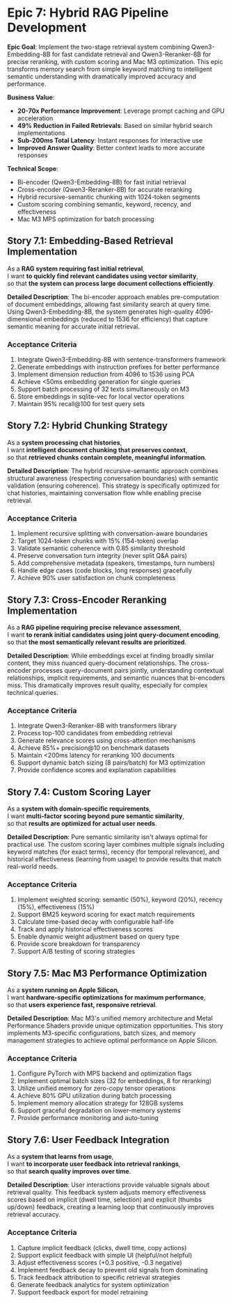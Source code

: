 # Epic 7: Hybrid RAG Pipeline Development

**Epic Goal**: Implement the two-stage retrieval system combining Qwen3-Embedding-8B for fast candidate retrieval and Qwen3-Reranker-8B for precise reranking, with custom scoring and Mac M3 optimization. This epic transforms memory search from simple keyword matching to intelligent semantic understanding with dramatically improved accuracy and performance.

**Business Value**:
- **20-70x Performance Improvement**: Leverage prompt caching and GPU acceleration
- **49% Reduction in Failed Retrievals**: Based on similar hybrid search implementations
- **Sub-200ms Total Latency**: Instant responses for interactive use
- **Improved Answer Quality**: Better context leads to more accurate responses

**Technical Scope**:
- Bi-encoder (Qwen3-Embedding-8B) for fast initial retrieval
- Cross-encoder (Qwen3-Reranker-8B) for accurate reranking
- Hybrid recursive-semantic chunking with 1024-token segments
- Custom scoring combining semantic, keyword, recency, and effectiveness
- Mac M3 MPS optimization for batch processing

## Story 7.1: Embedding-Based Retrieval Implementation
As a **RAG system requiring fast initial retrieval**,  
I want **to quickly find relevant candidates using vector similarity**,  
so that **the system can process large document collections efficiently**.

**Detailed Description**: The bi-encoder approach enables pre-computation of document embeddings, allowing fast similarity search at query time. Using Qwen3-Embedding-8B, the system generates high-quality 4096-dimensional embeddings (reduced to 1536 for efficiency) that capture semantic meaning for accurate initial retrieval.

### Acceptance Criteria
1. Integrate Qwen3-Embedding-8B with sentence-transformers framework
2. Generate embeddings with instruction prefixes for better performance
3. Implement dimension reduction from 4096 to 1536 using PCA
4. Achieve <50ms embedding generation for single queries
5. Support batch processing of 32 texts simultaneously on M3
6. Store embeddings in sqlite-vec for local vector operations
7. Maintain 95% recall@100 for test query sets

## Story 7.2: Hybrid Chunking Strategy
As a **system processing chat histories**,  
I want **intelligent document chunking that preserves context**,  
so that **retrieved chunks contain complete, meaningful information**.

**Detailed Description**: The hybrid recursive-semantic approach combines structural awareness (respecting conversation boundaries) with semantic validation (ensuring coherence). This strategy is specifically optimized for chat histories, maintaining conversation flow while enabling precise retrieval.

### Acceptance Criteria
1. Implement recursive splitting with conversation-aware boundaries
2. Target 1024-token chunks with 15% (154-token) overlap
3. Validate semantic coherence with 0.85 similarity threshold
4. Preserve conversation turn integrity (never split Q&A pairs)
5. Add comprehensive metadata (speakers, timestamps, turn numbers)
6. Handle edge cases (code blocks, long responses) gracefully
7. Achieve 90% user satisfaction on chunk completeness

## Story 7.3: Cross-Encoder Reranking Implementation
As a **RAG pipeline requiring precise relevance assessment**,  
I want **to rerank initial candidates using joint query-document encoding**,  
so that **the most semantically relevant results are prioritized**.

**Detailed Description**: While embeddings excel at finding broadly similar content, they miss nuanced query-document relationships. The cross-encoder processes query-document pairs jointly, understanding contextual relationships, implicit requirements, and semantic nuances that bi-encoders miss. This dramatically improves result quality, especially for complex technical queries.

### Acceptance Criteria
1. Integrate Qwen3-Reranker-8B with transformers library
2. Process top-100 candidates from embedding retrieval
3. Generate relevance scores using cross-attention mechanisms
4. Achieve 85%+ precision@10 on benchmark datasets
5. Maintain <200ms latency for reranking 100 documents
6. Support dynamic batch sizing (8 pairs/batch) for M3 optimization
7. Provide confidence scores and explanation capabilities

## Story 7.4: Custom Scoring Layer
As a **system with domain-specific requirements**,  
I want **multi-factor scoring beyond pure semantic similarity**,  
so that **results are optimized for actual user needs**.

**Detailed Description**: Pure semantic similarity isn't always optimal for practical use. The custom scoring layer combines multiple signals including keyword matches (for exact terms), recency (for temporal relevance), and historical effectiveness (learning from usage) to provide results that match real-world needs.

### Acceptance Criteria
1. Implement weighted scoring: semantic (50%), keyword (20%), recency (15%), effectiveness (15%)
2. Support BM25 keyword scoring for exact match requirements
3. Calculate time-based decay with configurable half-life
4. Track and apply historical effectiveness scores
5. Enable dynamic weight adjustment based on query type
6. Provide score breakdown for transparency
7. Support A/B testing of scoring strategies

## Story 7.5: Mac M3 Performance Optimization
As a **system running on Apple Silicon**,  
I want **hardware-specific optimizations for maximum performance**,  
so that **users experience fast, responsive retrieval**.

**Detailed Description**: Mac M3's unified memory architecture and Metal Performance Shaders provide unique optimization opportunities. This story implements M3-specific configurations, batch sizes, and memory management strategies to achieve optimal performance on Apple Silicon.

### Acceptance Criteria
1. Configure PyTorch with MPS backend and optimization flags
2. Implement optimal batch sizes (32 for embeddings, 8 for reranking)
3. Utilize unified memory for zero-copy tensor operations
4. Achieve 80% GPU utilization during batch processing
5. Implement memory allocation strategy for 128GB systems
6. Support graceful degradation on lower-memory systems
7. Provide performance monitoring and auto-tuning

## Story 7.6: User Feedback Integration
As a **system that learns from usage**,  
I want **to incorporate user feedback into retrieval rankings**,  
so that **search quality improves over time**.

**Detailed Description**: User interactions provide valuable signals about retrieval quality. This feedback system adjusts memory effectiveness scores based on implicit (dwell time, selection) and explicit (thumbs up/down) feedback, creating a learning loop that continuously improves retrieval accuracy.

### Acceptance Criteria
1. Capture implicit feedback (clicks, dwell time, copy actions)
2. Support explicit feedback with simple UI (helpful/not helpful)
3. Adjust effectiveness scores (+0.3 positive, -0.3 negative)
4. Implement feedback decay to prevent old signals from dominating
5. Track feedback attribution to specific retrieval strategies
6. Generate feedback analytics for system optimization
7. Support feedback export for model retraining

